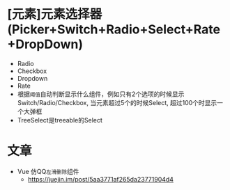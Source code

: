 # [元素]元素选择器(Picker+Switch+Radio+Select+Rate+DropDown)

- Radio
- Checkbox
- Dropdown
- Rate
- 根据`阈值`自动判断显示什么组件，例如只有2个选项的时候显示Switch/Radio/Checkbox, 当元素超过5个的时候Select, 超过100个时显示一个大弹框
- TreeSelect是treeable的Select

# 文章

- Vue 仿QQ`左滑删除`组件 
    - https://juejin.im/post/5aa3771af265da23771904d4 